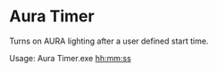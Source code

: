 Aura Timer
==========
Turns on AURA lighting after a user defined start time.

Usage:
	Aura Timer.exe <hh:mm:ss> <R> <G> <B>